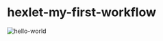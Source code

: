 # hexlet-my-first-workflow
![hello-world](https://github.com/da4tivogovorite/hexlet-my-first-workflow/actions/workflows/hello-world.yml/badge.svg)